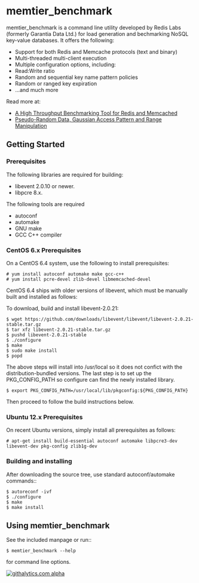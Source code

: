 memtier_benchmark
=================

memtier_benchmark is a command line utility developed by Redis Labs (formerly Garantia Data Ltd.) for load generation and bechmarking NoSQL key-value databases. It offers the following:

* Support for both Redis and Memcache protocols (text and binary)
* Multi-threaded multi-client execution
* Multiple configuration options, including:
 * Read:Write ratio
 * Random and sequential key name pattern policies
 * Random or ranged key expiration
 * ...and much more

Read more at:

* [A High Throughput Benchmarking Tool for Redis and Memcached](https://redislabs.com/blog/memtier_benchmark-a-high-throughput-benchmarking-tool-for-redis-memcached)
* [Pseudo-Random Data, Gaussian Access Pattern and Range Manipulation](https://redislabs.com/blog/new-in-memtier_benchmark-pseudo-random-data-gaussian-access-pattern-and-range-manipulation)

## Getting Started

### Prerequisites

The following libraries are required for building:

* libevent 2.0.10 or newer.
* libpcre 8.x.

The following tools are required
* autoconf
* automake
* GNU make
* GCC C++ compiler

### CentOS 6.x Prerequisites

On a CentOS 6.4 system, use the following to install prerequisites:
```
# yum install autoconf automake make gcc-c++ 
# yum install pcre-devel zlib-devel libmemcached-devel
```

CentOS 6.4 ships with older versions of libevent, which must be manually built
and installed as follows:

To download, build and install libevent-2.0.21:
```
$ wget https://github.com/downloads/libevent/libevent/libevent-2.0.21-stable.tar.gz
$ tar xfz libevent-2.0.21-stable.tar.gz
$ pushd libevent-2.0.21-stable
$ ./configure
$ make
$ sudo make install
$ popd
```

The above steps will install into /usr/local so it does not confict with the 
distribution-bundled versions.  The last step is to set up the 
PKG_CONFIG_PATH so configure can find the newly installed library.

```
$ export PKG_CONFIG_PATH=/usr/local/lib/pkgconfig:${PKG_CONFIG_PATH}
```

Then proceed to follow the build instructions below.


### Ubuntu 12.x Prerequisites

On recent Ubuntu versions, simply install all prerequisites as follows:

```
# apt-get install build-essential autoconf automake libpcre3-dev libevent-dev pkg-config zlib1g-dev
```


### Building and installing

After downloading the source tree, use standard autoconf/automake commands::

```
$ autoreconf -ivf
$ ./configure
$ make
$ make install
```

## Using memtier_benchmark

See the included manpage or run::

```
$ memtier_benchmark --help
```

for command line options.



[![githalytics.com alpha](https://cruel-carlota.pagodabox.com/c1e8ecf15c469fbeb0e4eb12e8436c82 "githalytics.com")](http://githalytics.com/RedisLabs/memtier_benchmark)
